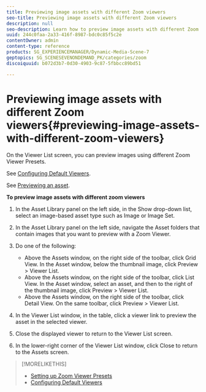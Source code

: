 ```yaml
---
title: Previewing image assets with different Zoom viewers
seo-title: Previewing image assets with different Zoom viewers
description: null
seo-description: Learn how to preview image assets with different Zoom viewers.
uuid: 244c0faa-2a33-416f-8987-bdc0c85f5c2e
contentOwner: admin
content-type: reference
products: SG_EXPERIENCEMANAGER/Dynamic-Media-Scene-7
geptopics: SG_SCENESEVENONDEMAND_PK/categories/zoom
discoiquuid: b072d3b7-0d30-4903-9c87-5fbbcc89bd51

---
```


# Previewing image assets with different Zoom viewers{#previewing-image-assets-with-different-zoom-viewers}

On the Viewer List screen, you can preview images using different Zoom Viewer Presets.

See [Configuring Default Viewers](application-setup.md#configuring_default_viewers).

See [Previewing an asset](previewing-asset.md#previewing_an_asset).

**To preview image assets with different zoom viewers**

1. In the Asset Library panel on the left side, in the Show drop-down list, select an image-based asset type such as Image or Image Set.
1. In the Asset Library panel on the left side, navigate the Asset folders that contain images that you want to preview with a Zoom Viewer.
1. Do one of the following:

    * Above the Assets window, on the right side of the toolbar, click Grid View. In the Asset window, below the thumbnail image, click Preview &gt; Viewer List.
    * Above the Assets window, on the right side of the toolbar, click List View. In the Asset window, select an asset, and then to the right of the thumbnail image, click Preview &gt; Viewer List.
    * Above the Assets window, on the right side of the toolbar, click Detail View. On the same toolbar, click Preview &gt; Viewer List.

1. In the Viewer List window, in the table, click a viewer link to preview the asset in the selected viewer.
1. Close the displayed viewer to return to the Viewer List screen.
1. In the lower-right corner of the Viewer List window, click Close to return to the Assets screen.

>[!MORELIKETHIS]
>
>* [Setting up Zoom Viewer Presets](setting-zoom-viewer-presets.md#setting_up_zoom_viewer_presets)
>* [Configuring Default Viewers](application-setup.md#configuring_default_viewers)
